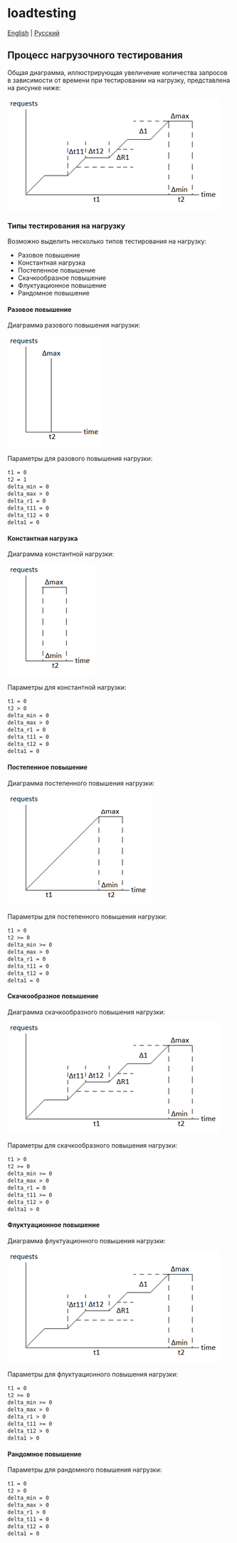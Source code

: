 # loadtesting

[English](README.md) | [Русский](README.ru.md)

## Процесс нагрузочного тестирования 

Общая диаграмма, иллюстрирующая увеличение количества запросов в зависимости от времени при тестировании на нагрузку, представлена на рисунке ниже:

![loadtesting-increasing-time-diagram](../docs/img/loadtesting-increasing-time-diagram.png)

### Типы тестирования на нагрузку

Возможно выделить несколько типов тестирования на нагрузку:
- Разовое повышение
- Константная нагрузка
- Постепенное повышение
- Скачкообразное повышение
- Флуктуационное повышение
- Рандомное повышение

#### Разовое повышение

Диаграмма разового повышения нагрузки:

![loadtesting-time-diagram-onetime](../docs/img/loadtesting-time-diagram-onetime.png)

Параметры для разового повышения нагрузки:

```
t1 = 0
t2 = 1
delta_min = 0
delta_max > 0
delta_r1 = 0
delta_t11 = 0
delta_t12 = 0
delta1 = 0
```

#### Константная нагрузка

Диаграмма константной нагрузки:

![loadtesting-time-diagram-constant](../docs/img/loadtesting-time-diagram-constant.png)

Параметры для константной нагрузки:

```
t1 = 0
t2 > 0
delta_min = 0
delta_max > 0
delta_r1 = 0
delta_t11 = 0
delta_t12 = 0
delta1 = 0
```

#### Постепенное повышение

Диаграмма постепенного повышения нагрузки:

![loadtesting-time-diagram-gradual](../docs/img/loadtesting-time-diagram-gradual.png)

Параметры для постепенного повышения нагрузки:

```
t1 > 0
t2 >= 0
delta_min >= 0
delta_max > 0
delta_r1 = 0
delta_t11 = 0
delta_t12 = 0
delta1 = 0
```

#### Скачкообразное повышение

Диаграмма скачкообразного повышения нагрузки:

![loadtesting-increasing-time-diagram](../docs/img/loadtesting-increasing-time-diagram.png)

Параметры для скачкообразного повышения нагрузки:

```
t1 > 0
t2 >= 0
delta_min >= 0
delta_max > 0
delta_r1 = 0
delta_t11 >= 0
delta_t12 > 0
delta1 > 0
```

#### Флуктуационное повышение

Диаграмма флуктуационного повышения нагрузки:

![loadtesting-increasing-time-diagram](../docs/img/loadtesting-increasing-time-diagram.png)

Параметры для флуктуационного повышения нагрузки:

```
t1 = 0
t2 >= 0
delta_min >= 0
delta_max > 0
delta_r1 > 0
delta_t11 >= 0
delta_t12 > 0
delta1 > 0
```

#### Рандомное повышение

Параметры для рандомного повышения нагрузки:

```
t1 = 0
t2 > 0
delta_min = 0
delta_max > 0
delta_r1 > 0
delta_t11 = 0
delta_t12 = 0
delta1 = 0
```
